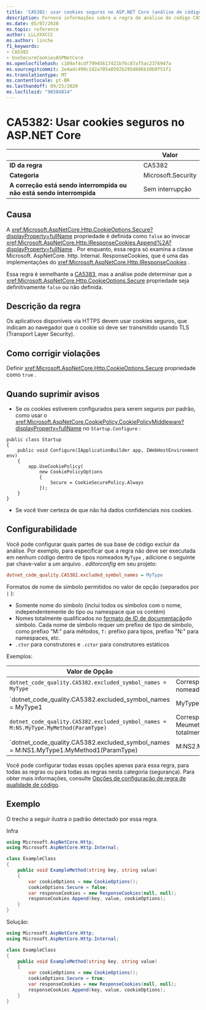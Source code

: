 ```yaml
---
title: 'CA5382: usar cookies seguros no ASP.NET Core (análise de código)'
description: Fornece informações sobre a regra de análise de código CA5382, incluindo causas, como corrigir violações e quando suprimir.
ms.date: 05/07/2020
ms.topic: reference
author: LLLXXXCCC
ms.author: linche
f1_keywords:
- CA5382
- UseSecureCookiesASPNetCore
ms.openlocfilehash: c189af4cdf79945617421bf6c87af5ac2376947a
ms.sourcegitcommit: 2e4adc490c1d2a705a0592b295d606b10b9f51f1
ms.translationtype: MT
ms.contentlocale: pt-BR
ms.lasthandoff: 09/25/2020
ms.locfileid: "96584814"
---
```

# <a name="ca5382-use-secure-cookies-in-aspnet-core"></a>CA5382: Usar cookies seguros no ASP.NET Core

| | Valor |
|-|-|
| **ID da regra** |CA5382|
| **Categoria** |Microsoft.Security|
| **A correção está sendo interrompida ou não está sendo interrompida** |Sem interrupção|

## <a name="cause"></a>Causa

A <xref:Microsoft.AspNetCore.Http.CookieOptions.Secure?displayProperty=fullName> propriedade é definida como `false` ao invocar <xref:Microsoft.AspNetCore.Http.IResponseCookies.Append%2A?displayProperty=fullName> . Por enquanto, essa regra só examina a classe Microsoft. AspNetCore. http. Internal. ResponseCookies, que é uma das implementações do <xref:Microsoft.AspNetCore.Http.IResponseCookies> .

Essa regra é semelhante a [CA5383](ca5383.md), mas a análise pode determinar que a <xref:Microsoft.AspNetCore.Http.CookieOptions.Secure> propriedade seja definitivamente `false` ou não definida.

## <a name="rule-description"></a>Descrição da regra

Os aplicativos disponíveis via HTTPS devem usar cookies seguros, que indicam ao navegador que o cookie só deve ser transmitido usando TLS (Transport Layer Security).

## <a name="how-to-fix-violations"></a>Como corrigir violações

Definir <xref:Microsoft.AspNetCore.Http.CookieOptions.Secure> propriedade como `true` .

## <a name="when-to-suppress-warnings"></a>Quando suprimir avisos

- Se os cookies estiverem configurados para serem seguros por padrão, como usar o <xref:Microsoft.AspNetCore.CookiePolicy.CookiePolicyMiddleware?displayProperty=fullName> no `Startup.Configure` :

```
public class Startup
{
    public void Configure(IApplicationBuilder app, IWebHostEnvironment env)
    {
        app.UseCookiePolicy(
            new CookiePolicyOptions
            {
                Secure = CookieSecurePolicy.Always
            });
    }
}
```

- Se você tiver certeza de que não há dados confidenciais nos cookies.

## <a name="configurability"></a>Configurabilidade

Você pode configurar quais partes de sua base de código excluir da análise. Por exemplo, para especificar que a regra não deve ser executada em nenhum código dentro de tipos nomeados `MyType` , adicione o seguinte par chave-valor a um arquivo *. editorconfig* em seu projeto:

```ini
dotnet_code_quality.CA5382.excluded_symbol_names = MyType
```

Formatos de nome de símbolo permitidos no valor de opção (separados por `|` ):

- Somente nome do símbolo (inclui todos os símbolos com o nome, independentemente do tipo ou namespace que os contém)
- Nomes totalmente qualificados no [formato de ID de documentação](https://github.com/dotnet/csharplang/blob/master/spec/documentation-comments.md#id-string-format)do símbolo. Cada nome de símbolo requer um prefixo de tipo de símbolo, como prefixo "M:" para métodos, `T:` prefixo para tipos, prefixo "N:" para namespaces, etc.
- `.ctor` para construtores e `.cctor` para construtores estáticos

Exemplos:

| Valor de Opção | Resumo |
| --- | --- |
|`dotnet_code_quality.CA5382.excluded_symbol_names = MyType` | Corresponde a todos os símbolos nomeados ' com MyType ' na compilação
|`dotnet_code_quality.CA5382.excluded_symbol_names = MyType1|MyType2` | Corresponde a todos os símbolos denominados ' MyType1 ' ou ' MyType2 ' na compilação
|`dotnet_code_quality.CA5382.excluded_symbol_names = M:NS.MyType.MyMethod(ParamType)` | Corresponde ao método específico ' Meumetodo ' com determinada assinatura totalmente qualificada
|`dotnet_code_quality.CA5382.excluded_symbol_names = M:NS1.MyType1.MyMethod1(ParamType)|M:NS2.MyType2.MyMethod2(ParamType)` | Corresponde aos métodos específicos ' MyMethod1 ' e ' MyMethod2 ' com a respectiva assinatura totalmente qualificada

Você pode configurar todas essas opções apenas para essa regra, para todas as regras ou para todas as regras nesta categoria (segurança). Para obter mais informações, consulte [Opções de configuração de regra de qualidade de código](../code-quality-rule-options.md).

## <a name="example"></a>Exemplo

O trecho a seguir ilustra o padrão detectado por essa regra.

Infra

```csharp
using Microsoft.AspNetCore.Http;
using Microsoft.AspNetCore.Http.Internal;

class ExampleClass
{
    public void ExampleMethod(string key, string value)
    {
        var cookieOptions = new CookieOptions();
        cookieOptions.Secure = false;
        var responseCookies = new ResponseCookies(null, null);
        responseCookies.Append(key, value, cookieOptions);
    }
}
```

Solução:

```csharp
using Microsoft.AspNetCore.Http;
using Microsoft.AspNetCore.Http.Internal;

class ExampleClass
{
    public void ExampleMethod(string key, string value)
    {
        var cookieOptions = new CookieOptions();
        cookieOptions.Secure = true;
        var responseCookies = new ResponseCookies(null, null);
        responseCookies.Append(key, value, cookieOptions);
    }
}
```
